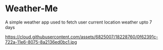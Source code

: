 # Weather-Me
A simple weather app used to fetch user current location weather upto 7 days 

https://cloud.githubusercontent.com/assets/6825007/18228760/0f62391c-722a-11e6-8075-8a2136ed0bc1.jpg
